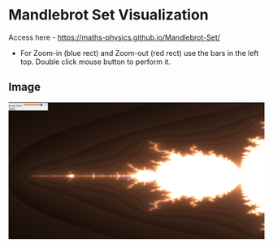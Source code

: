 # Mandlebrot Set Visualization

Access here - https://maths-physics.github.io/Mandlebrot-Set/
- For Zoom-in (blue rect) and Zoom-out (red rect) use the bars in the left top. Double click mouse button to perform it.

## Image
![image](https://github.com/Maths-Physics/Mandlebrot-Set/blob/main/mandlebrot.png)
